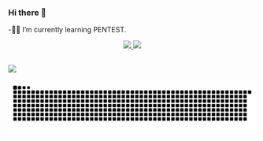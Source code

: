 ### Hi there 👋

-🐱‍👤 I’m currently learning PENTEST.

<div align="center">
  <a href="https://www.linkedin.com/in/gabriel-v-85678821a/">
  <img height="180em" src="https://github-readme-stats.vercel.app/api?username=gvieirag&show_icons=true&theme=dark&include_all_commits=true&count_private=true"/>
 <img height="180em" src="https://github-readme-stats.vercel.app/api/top-langs/?username=gvieirag&layout=compact&langs_count=7&theme=dark"/>
</div>

  ##
  
  <div>
    <a href="https://www.linkedin.com/in/gabriel-v-85678821a/" target="_blank"><img src="https://img.shields.io/badge/-LinkedIn-%230077B5?style=for-the-badge&logo=linkedin&logoColor=white" target="_blank"></a> 
  
 
  ![Snake animation](https://github.com/gvieirag/gvieirag/blob/output/github-contribution-grid-snake.svg)
 
</div>
